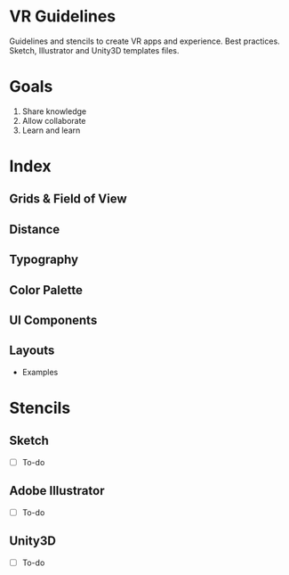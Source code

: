 # VR Guidelines
  Guidelines and stencils to create VR apps and experience.
  Best practices.
  Sketch, Illustrator and Unity3D templates files.  

# Goals
1. Share knowledge
2. Allow collaborate
3. Learn and learn

# Index
## Grids & Field of View
## Distance
## Typography
## Color Palette
## UI Components
## Layouts
- Examples

# Stencils
## Sketch
- [ ] To-do

## Adobe Illustrator
- [ ] To-do

## Unity3D
- [ ] To-do
